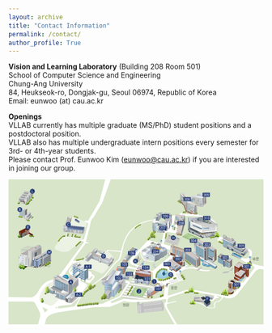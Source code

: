 ```yaml
---
layout: archive
title: "Contact Information"
permalink: /contact/
author_profile: True
---
```

**Vision and Learning Laboratory** (Building 208 Room 501)  
School of Computer Science and Engineering   
Chung-Ang University  
84, Heukseok-ro, Dongjak-gu, Seoul 06974, Republic of Korea      
Email: eunwoo (at) cau.ac.kr

**Openings**     
VLLAB currently has multiple graduate (MS/PhD) student positions and a postdoctoral position.       
VLLAB also has multiple undergraduate intern positions every semester for 3rd- or 4th-year students.       
Please contact Prof. Eunwoo Kim (eunwoo@cau.ac.kr) if you are interested in joining our group.

<img src='/images/cau_map.png' width="700" align="left" style="margin-right:50px">

